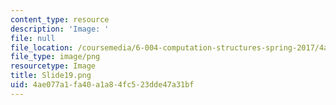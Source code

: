 ```yaml
---
content_type: resource
description: 'Image: '
file: null
file_location: /coursemedia/6-004-computation-structures-spring-2017/4ae077a1fa40a1a84fc523dde47a31bf_Slide19.png
file_type: image/png
resourcetype: Image
title: Slide19.png
uid: 4ae077a1-fa40-a1a8-4fc5-23dde47a31bf
---
```

